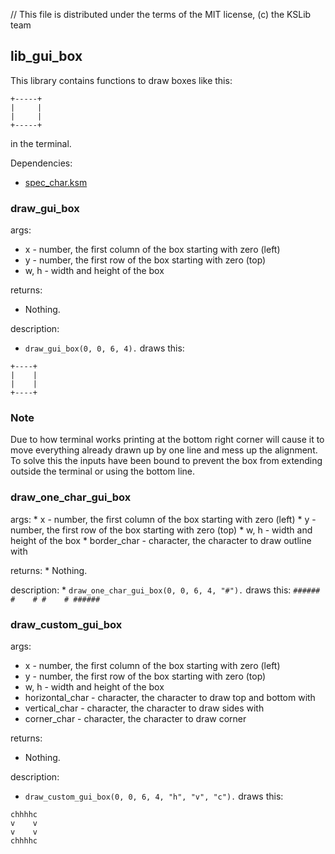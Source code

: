 // This file is distributed under the terms of the MIT license, (c) the KSLib team

## lib_gui_box

This library contains functions to draw boxes like this:
```
+-----+
|     |
|     |
+-----+
```
in the terminal.

Dependencies:
  * [spec_char.ksm](https://github.com/KSP-KOS/KSLib/blob/master/library_ksm/spec_char.ksm)

### draw_gui_box

args:
  * x - number, the first column of the box starting with zero (left)
  * y - number, the first row of the box starting with zero (top)
  * w, h - width and height of the box

returns:
  * Nothing.

description:
  * `draw_gui_box(0, 0, 6, 4).` draws this:
```
+----+
|    |
|    |
+----+
```

### Note

  Due to how terminal works printing at the bottom right corner  will cause it to move everything
  already drawn up by one line and mess up the alignment. To solve this the inputs have been bound to prevent the box from extending outside the terminal or using the bottom line.

### draw_one_char_gui_box

  args:
    * x - number, the first column of the box starting with zero (left)
    * y - number, the first row of the box starting with zero (top)
    * w, h - width and height of the box
    * border_char - character, the character to draw outline with

  returns:
    * Nothing.

  description:
    * `draw_one_char_gui_box(0, 0, 6, 4, "#").` draws this:
    ```
    ######
    #    #
    #    #
    ######
    ```

### draw_custom_gui_box

args:
  * x - number, the first column of the box starting with zero (left)
  * y - number, the first row of the box starting with zero (top)
  * w, h - width and height of the box
  * horizontal_char - character, the character to draw top and bottom with
  * vertical_char - character, the character to draw sides with
  * corner_char - character, the character to draw corner

returns:
  * Nothing.

description:
  * `draw_custom_gui_box(0, 0, 6, 4, "h", "v", "c").` draws this:
  ```
  chhhhc
  v    v
  v    v
  chhhhc
  ```

